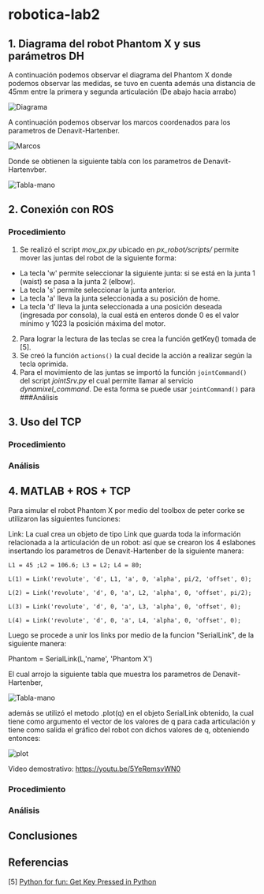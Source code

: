 # robotica-lab2
## 1. Diagrama del robot Phantom X y sus parámetros DH
A continuación podemos observar el diagrama del Phantom X donde podemos observar las medidas, se tuvo en cuenta además una distancia de 45mm entre la primera y segunda articulación (De abajo hacia arrabo)

![Diagrama](diagrama-1.png "Diagrama")

A continuación podemos observar los marcos coordenados para los parametros de Denavit-Hartenber.

![Marcos](robot-dh.png "Marcos")

Donde se obtienen la siguiente tabla con los parametros de Denavit-Hartenvber.

![Tabla-mano](tablas-dh-mano.png "Tabla-mano")

## 2. Conexión con ROS
### Procedimiento
1. Se realizó el script *mov_px.py* ubicado en *px_robot/scripts/* permite mover las juntas del robot de la siguiente forma:
- La tecla 'w' permite seleccionar la siguiente junta: si se está en la junta 1 (waist) se pasa a la junta 2 (elbow).
- La tecla 's' permite seleccionar la junta anterior.
- La tecla 'a' lleva la junta seleccionada a su posición de home.
- La tecla 'd' lleva la junta seleccionada a una posición deseada (ingresada por consola), la cual está en enteros donde 0 es el valor mínimo y 1023 la posición máxima del motor.

2. Para lograr la lectura de las teclas se crea la función getKey() tomada de [5].
3. Se creó la función `actions()` la cual decide la acción a realizar según la tecla oprimida.
4. Para el movimiento de las juntas se importó la función `jointCommand()` del script *jointSrv.py* el cual permite llamar al servicio *dynamixel_command*. De esta forma se puede usar `jointCommand()` para
###Análisis
## 3. Uso del TCP
### Procedimiento
### Análisis

## 4. MATLAB + ROS + TCP

Para simular el robot Phantom X por medio del toolbox de peter corke se utilizaron las siguientes funciones:

Link: La cual crea un objeto de tipo Link que guarda toda la información relacionada a la articulación de un robot: así que se crearon los 4 eslabones insertando los parametros de Denavit-Hartenber de la siguiente manera:

`L1 = 45 ;L2 = 106.6; L3 = L2; L4 = 80;` 

`L(1) = Link('revolute', 'd', L1, 'a', 0, 'alpha', pi/2, 'offset', 0);`  

`L(2) = Link('revolute', 'd', 0, 'a', L2, 'alpha', 0, 'offset', pi/2);`  

`L(3) = Link('revolute', 'd', 0, 'a', L3, 'alpha', 0, 'offset', 0);`  

`L(4) = Link('revolute', 'd', 0, 'a', L4, 'alpha', 0, 'offset', 0);`  


Luego se procede a unir los links por medio de la funcion "SerialLink", de la siguiente manera:

Phantom = SerialLink(L,'name', 'Phantom X')

El cual arrojo la siguiente tabla que muestra los parametros de Denavit-Hartenber,

![Tabla-mano](tabla-dh.png "Tabla-mano")

 además se utilizó el metodo .plot(q) en el objeto SerialLink obtenido, la cual tiene como argumento el vector de los valores de q para cada articulación y tiene como salida el gráfico del robot con dichos valores de q, obteniendo entonces:
 
 ![plot](plot_q.png "Plot q")
 

Video demostrativo: https://youtu.be/5YeRemsvWN0
### Procedimiento
### Análisis
## Conclusiones
## Referencias
[5] [Python for fun: Get Key Pressed in Python](http://python4fun.blogspot.com/2008/06/get-key-press-in-python.html)
